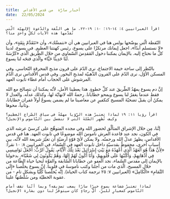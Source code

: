 ```yaml
---
title:  أخبار سارَّة  من قدس الأقداس
date:  22/05/2024
---
```


`اقرأ العبرانيين ٤: ١٤-١٦؛ ١٠: ١٩-٢٢. ما هي الثّقة والدّعوة الإلهيّة الّتي تُقدّمها هذه الآيات لكلِّ واحدٍ منا؟`

النّقطة الّتي يوضّحها بولس هنا في العبرانيين هي أن «نتمسَّك»، وأن «نَتَقَدَّمْ بِثِقَةٍ»، وأن «لا نستسلم أبدًا»، اجعل إيمانك مرتكزًا على يسوع، رئيس كهنتنا العظيم. في يسوع، لدينا كلُّ ما نحتاج إليه. بالإيمان يمكننا دخول المَقدِسَ السّماوي من خلال الطّريق الّذي «كَرَّسَهُ لَنَا حَدِيثًا حَيًّا» والّذي فتحَه لنا يسوع.

بالنّظر إلى ساحة خيمة الاجتماع، نرى الدّمَ على قرون مذبح المحرقةِ النّحاسي. وفي المسكن الأوّل، نرى الدّمَ على القرون الذّهبيّة لمذبحِ البخور. وفي قدس الأقداس نرى الدّمَ المرشوش على الحجاب أمام غطاء تابوت العهد.

إنَّ دم يسوع يمهّدُ الطّريقَ عند كلِّ خطوةٍ. هذا يعطينا الأمل، لأنّه يمكننا أن نتصالح مع الله فقط عندما يغفرُ لنا يسوع ويمحو خطايانا. رحمةُ الله لانهايّة لها، وكذلك عدلُه. والعدل لا يمكنُ أن يقبلَ تضحيّةَ المسيح كتكفيرٍ عن معاصينا ما لم يضمن يسوعُ أولاً غفران خطايانا، وثانياً، محوها.

`اقرأ رؤيا ١١: ١٩ لماذا تعتبرُ هذه الرّؤيا مهمّةً في سياق الصّراع العظيم؟ وكيف تُظهِر الصّلةَ الّتي لا تنفصل بين النّاموس والإنجيل؟`

إنَّنا، مِن خلال الإشراق المتألِّق لحضور الله وفي مجده المتوهِّج على كرسيّ عرشه الذي في الكون، نجد عند قاعدة العرش ناموسَ الله موضوعًا في تابوت العهد. هنا في قدس الأقداس، يظهرُ عدلُ الله ورحمتُه. ولا يمكن لأيّ قوّةٍ أرضيّةٍ أن تغيّرَ شريعة الله لأنّه، بين أسبابٍ أخرى، محفوظٌ بقدسيّةٍ داخل تابوت العهد في السّماء. في العبرانيين ٨: ١٠ نقرأ: «لِأَنَّ هَذَا هُوَ ٱلْعَهْدُ ٱلَّذِي أَعْهَدُهُ مَعَ بَيْتِ إِسْرَائِيلَ بَعْدَ تِلْكَ ٱلْأَيَّامِ، يَقُولُ ٱلرَّبُّ: أَجْعَلُ نَوَامِيسِي فِي أَذْهَانِهِمْ، وَأَكْتُبُهَا عَلَى قُلُوبِهِمْ، وَأَنَا أَكُونُ لَهُمْ إِلَهًا، وَهُمْ يَكُونُونَ لِي شَعْبًا». بدخولنا بالإيمان إلى مقدس السّماء، نجد العفو عن خطايانا السّابقة والقوَّة لنحيا حياة الطّاعة من خلال المسيح، الّذي مات من أجلنا وكتب ناموسهُ في قلوبنا.  إنَّ يسوع يخلِّصنا «إِلَى التَّمَامِ» «الْكَامِلَ» (العبرانيين ٧: ٢٥ ترجمة كتاب الحياة). إنَّه يُخلّصنا  كُلّيًا وبشكلٍ تامٍ - من عقوبة الخطيّة ومن سُلطتها علينا.

`لماذا تعتبرُ شفاعة يسوع خبرًا سارًا يصعب تصديقه؟ وبما أنّنا نقف أمام النّاموس كمعيارٍ للبرِّ، أيُّ رجاءٍ كان سيتوفّرُ لنا دون بشارة الإنجيل؟`